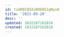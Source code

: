 ```yaml
---
id: timR8CQ5XiWObB51gNyu8
title: '2021-09-20'
desc: ''
updated: 1632187162018
created: 1632187162018
---
```


